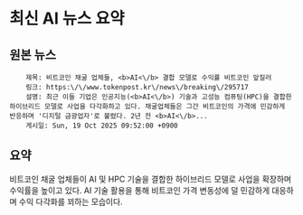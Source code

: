 # 최신 AI 뉴스 요약

## 원본 뉴스
		제목: 비트코인 채굴 업체들, <b>AI<\/b> 결합 모델로 수익률 비트코인 앞질러
		링크: https:\/\/www.tokenpost.kr\/news\/breaking\/295717
		설명: 최근 이들 기업은 인공지능(<b>AI<\/b>) 기술과 고성능 컴퓨팅(HPC)을 결합한 하이브리드 모델로 사업을 다각화하고 있다. 채굴업체들은 그간 비트코인의 가격에 민감하게 반응하며 '디지털 금광업자'로 불렸다. 2년 전 <b>AI<\/b>... 
		게시일: Sun, 19 Oct 2025 09:52:00 +0900


## 요약
비트코인 채굴 업체들이 AI 및 HPC 기술을 결합한 하이브리드 모델로 사업을 확장하며 수익률을 높이고 있다. AI 기술 활용을 통해 비트코인 가격 변동성에 덜 민감하게 대응하며 수익 다각화를 꾀하는 모습이다.
